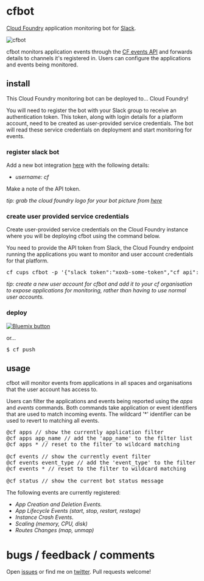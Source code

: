 # cfbot

[Cloud Foundry](http://cloudfoundry.org) application monitoring bot for
[Slack](https://slack.com).

![cfbot](https://dl.dropboxusercontent.com/u/10404736/cfbot.png)

cfbot monitors application events through the 
[CF events API](https://apidocs.cloudfoundry.org/224/events/list_all_events.html) and forwards
details to channels it's registered in. Users can configure the applications
and events being monitored.

## install 

This Cloud Foundry monitoring bot can be deployed to... Cloud Foundry!

You will need to register the bot with your Slack group to receive an
authentication token. This token, along with login details for 
a platform account, need to be created as user-provided service credentials.
The bot will read these service credentials on deployment and start monitoring
for events.

### register slack bot 

Add a new bot integration [here](https://slack.com/services/new/bot) with the
following details:

* *username:* _cf_

Make a note of the API token.

*tip: grab the cloud foundry logo for your bot picture from [here](https://twitter.com/cloudfoundry)*

### create user provided service credentials 

Create user-provided service credentials on the Cloud Foundry
instance where you will be deploying cfbot using the command below.

You need to provide the API token from Slack, the Cloud Foundry endpoint running
the applications you want to monitor and user account credentials for that
platform. 

<pre>
cf cups cfbot -p '{"slack_token":"xoxb-some-token","cf_api":"https://api.ng.bluemix.net", "cf_username":"xxx", "cf_password":"xxx"}'
</pre>

*tip: create a new user account for cfbot and add it to your cf organisation to expose applications 
for monitoring, rather than having to use normal user accounts.*

### deploy 

<a href="https://bluemix.net/deploy?repository=https://github.com/jthomas/cfbot" target="_blank">
<img src="http://bluemix.net/deploy/button.png" alt="Bluemix button" />
</a>

or... 
<pre>
$ cf push
</pre>

## usage 

cfbot will monitor events from applications in all spaces and
organisations that the user account has access to. 

Users can filter the applications and events being reported using the *apps* and
*events* commands. Both commands take application or event identifiers that are
used to match incoming events. The wildcard '*' identifier can be used to revert
to matching all events.

<pre>
@cf apps // show the currently application filter
@cf apps app_name // add the 'app_name' to the filter list
@cf apps * // reset to the filter to wildcard matching

@cf events // show the currently event filter
@cf events event_type // add the 'event_type' to the filter list
@cf events * // reset to the filter to wildcard matching

@cf status // show the current bot status message
</pre>

The following events are currently registered:

* _App Creation and Deletion Events._
* _App Lifecycle Events (start, stop, restart, restage)_
* _Instance Crash Events._
* _Scaling (memory, CPU, disk)_
* _Routes Changes (map, unmap)_
 

# bugs / feedback / comments

Open [issues](https://github.com/jthomas/cfbot/issues) or find me on [twitter](http://twitter.com/thomasj).
Pull requests welcome!
